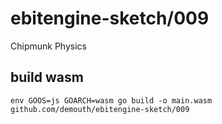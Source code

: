 # ebitengine-sketch/009

Chipmunk Physics

## build wasm

```
env GOOS=js GOARCH=wasm go build -o main.wasm github.com/demouth/ebitengine-sketch/009
```
